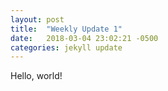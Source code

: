 ```yaml
---
layout: post
title:  "Weekly Update 1"
date:   2018-03-04 23:02:21 -0500
categories: jekyll update
---
```


Hello, world!
